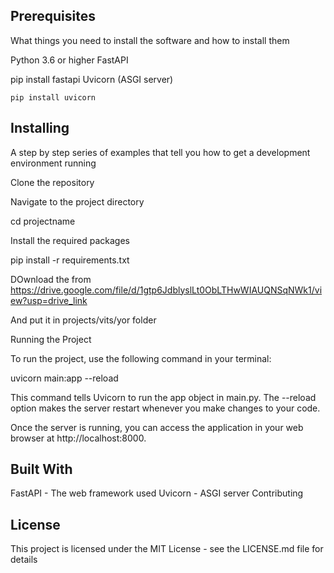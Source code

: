 ## Prerequisites
What things you need to install the software and how to install them

Python 3.6 or higher
FastAPI

pip install fastapi
   Uvicorn (ASGI server)

    pip install uvicorn

## Installing

A step by step series of examples that tell you how to get a development environment running

Clone the repository

Navigate to the project directory


cd projectname

Install the required packages

pip install -r requirements.txt

DOwnload the from https://drive.google.com/file/d/1gtp6JdblyslLt0ObLTHwWIAUQNSqNWk1/view?usp=drive_link

And put it in projects/vits/yor   folder 

Running the Project

To run the project, use the following command in your terminal:


uvicorn main:app --reload

This command tells Uvicorn to run the app object in main.py. The --reload option makes the server restart whenever you make changes to your code.

Once the server is running, you can access the application in your web browser at http://localhost:8000.

## Built With
FastAPI - The web framework used
Uvicorn - ASGI server
Contributing


## License
This project is licensed under the MIT License - see the LICENSE.md file for details
